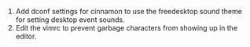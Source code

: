 1. Add dconf settings for cinnamon to use the freedesktop sound theme for
   setting desktop event sounds.
2. Edit the vimrc to prevent garbage characters from showing up in the editor.
